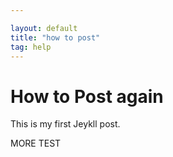 ```yaml
---

layout: default
title: "how to post"
tag: help
---
```


# How to Post again

This is my first Jeykll post.
<!--more-->
 MORE TEST


